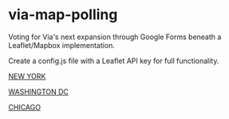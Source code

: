 # via-map-polling
Voting for Via's next expansion through Google Forms beneath a Leaflet/Mapbox implementation.

Create a config.js file with a Leaflet API key for full functionality.

<a href="https://kevinlizarazo.github.io/via-map-polling/NYC/index.html">NEW YORK</a>

<a href="https://kevinlizarazo.github.io/via-map-polling/DC/index.html">WASHINGTON DC</a>

<a href="https://kevinlizarazo.github.io/via-map-polling/chicago/index.html">CHICAGO</a>
